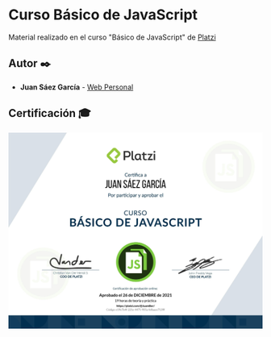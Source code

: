 # Curso Básico de JavaScript

Material realizado en el curso "Básico de JavaScript" de [Platzi](https://platzi.com/p/JuamBer/curso/1814-basico-javascript/diploma/detalle/)

## Autor ✒️

* **Juan Sáez García** -  [Web Personal](https://juamber.com)

## Certificación 🎓

![Certificación](https://github.com/JuamBer/Platzi-CursoBasicoJavaScript/blob/master/img-licencia/diploma-basico-javascript.jpg?raw=true)

